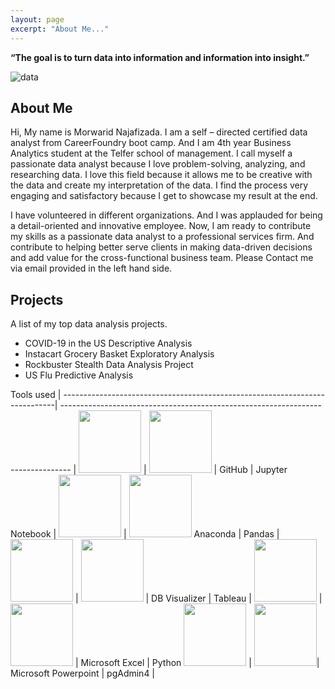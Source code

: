 ```yaml
---
layout: page
excerpt: "About Me..."
---
```


__“The goal is to turn data into information and information into insight.”__ 

![data](https://morwarid1.github.io/images/data-analytics.jpg)


## About Me
Hi, My name is Morwarid Najafizada. I am a self – directed certified data analyst from CareerFoundry boot camp. And I am 4th year Business Analytics student at the Telfer school of management. I call myself a passionate data analyst because I love problem-solving, analyzing, and researching data. I love this field because it allows me to be creative with the data and create my interpretation of the data. I find the process very engaging and satisfactory because I get to showcase my result at the end.

I have volunteered in different organizations. And I was applauded for being a detail-oriented and innovative employee. Now, I am ready to contribute my skills as a passionate data analyst to a professional services firm. And contribute to helping better serve clients in making data-driven decisions and add value for the cross-functional business team. Please Contact me via email provided in the left hand side. 


## Projects
A list of my top data analysis projects. 

- COVID-19 in the US Descriptive Analysis
- Instacart Grocery Basket Exploratory Analysis 
- Rockbuster Stealth Data Analysis Project
- US Flu Predictive Analysis

Tools used |
----------------------------------------------------------------------------| -------------------------------------------------------------------------------- |
<img src="https://morwarid1.github.io/images/Tools/Github.png" width="100"> | <img src="https://morwarid1.github.io/images/Tools/Jupyter-Notebook.png" width="100"> |
GitHub | Jupyter Notebook |
<img src="https://morwarid1.github.io/images/Tools/Anaconda.png" width="100"> | <img src="https://morwarid1.github.io/images/Tools/Pandas.png" width="100">
Anaconda | Pandas |
<img src="https://morwarid1.github.io/images/Tools/DB-Visualizer.png" width="100"> | <img src="https://morwarid1.github.io/images/Tools/Tableau.png" width="100"> |
DB Visualizer | Tableau |
<img src="https://morwarid1.github.io/images/Tools/Microsoft-Excel.png" width="100"> | <img src="https://morwarid1.github.io/images/Tools/Python.png" width="100"> |
Microsoft Excel | Python 
<img src="https://morwarid1.github.io/images/Tools/Microsoft-Powerpoint.png" width="100"> | <img src="https://morwarid1.github.io/images/Tools/pgAdmin4.png" width="100">|
Microsoft Powerpoint | pgAdmin4 |




